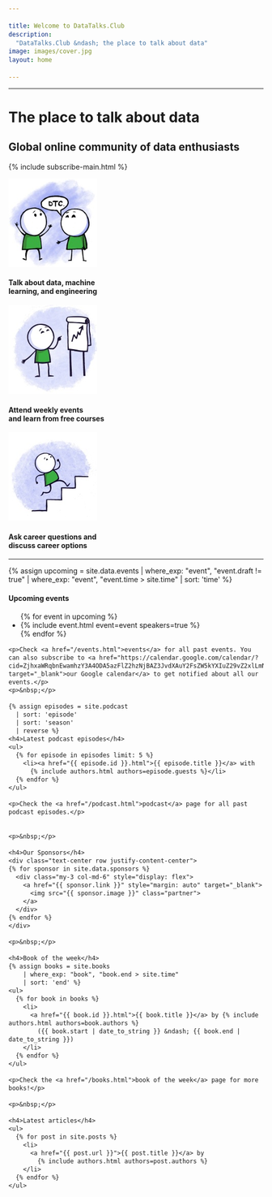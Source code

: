 ```yaml
---

title: Welcome to DataTalks.Club
description:
  "DataTalks.Club &ndash; the place to talk about data"
image: images/cover.jpg
layout: home

---
```


<hr />

<div class="landing">

<div class="row">
  <div class="col title">
    <h1>The place to talk about data</h1>
    <h2>Global online community of data enthusiasts</h2>
  </div>
</div>

{% include subscribe-main.html %}

<div class="row">
  <div class="col-md-4 landing-item">
    <div class="landing-image-container">
      <img class="landing-image" src="images/landing/talks.jpg"  />
    </div>
    <h4 class="landing-subtitle">Talk about data, machine<br/> learning, and engineering</h4>
  </div>
  <div class="col-md-4 landing-item">
    <div class="landing-image-container">
      <img class="landing-image" src="images/landing/events.jpg"  />
    </div>
    <h4 class="landing-subtitle">Attend weekly events<br/> and learn from free courses</h4>
  </div>
  <div class="col-md-4 landing-item">
    <div class="landing-image-container">
      <img class="landing-image" src="images/landing/career.jpg"  />
    </div>
    <h4 class="landing-subtitle">Ask career questions and<br/> discuss career options</h4>
  </div>
</div>

</div>

<hr />

<div class="row my-3">
  <div class="col-md-8 offset-md-2">
    {% assign upcoming = site.data.events
      | where_exp: "event", "event.draft != true"
      | where_exp: "event", "event.time > site.time"
      | sort: 'time'  %}
    <h4>Upcoming events</h4>
    <ul class="emoji-list">
      {% for event in upcoming %}
        <li class="{{ event.type }}">{% include event.html event=event speakers=true %}</li>
      {% endfor %}
    </ul>

    <p>Check <a href="/events.html">events</a> for all past events. You can also subscribe to <a href="https://calendar.google.com/calendar/?cid=ZjhxaWRqbnEwamhzY3A4ODA5azFlZ2hzNjBAZ3JvdXAuY2FsZW5kYXIuZ29vZ2xlLmNvbQ" target="_blank">our Google calendar</a> to get notified about all our events.</p>
    <p>&nbsp;</p>

    {% assign episodes = site.podcast
      | sort: 'episode'
      | sort: 'season'
      | reverse %}
    <h4>Latest podcast episodes</h4>
    <ul>
      {% for episode in episodes limit: 5 %}
        <li><a href="{{ episode.id }}.html">{{ episode.title }}</a> with 
          {% include authors.html authors=episode.guests %}</li>
      {% endfor %}
    </ul>

    <p>Check the <a href="/podcast.html">podcast</a> page for all past podcast episodes.</p>


    <p>&nbsp;</p>

    <h4>Our Sponsors</h4>
    <div class="text-center row justify-content-center">
    {% for sponsor in site.data.sponsors %}
      <div class="my-3 col-md-6" style="display: flex">
        <a href="{{ sponsor.link }}" style="margin: auto" target="_blank">
          <img src="{{ sponsor.image }}" class="partner">
        </a>
      </div>
    {% endfor %}
    </div>

    <p>&nbsp;</p>

    <h4>Book of the week</h4>
    {% assign books = site.books 
        | where_exp: "book", "book.end > site.time"
        | sort: 'end' %}
    <ul>
      {% for book in books %}
        <li>
          <a href="{{ book.id }}.html">{{ book.title }}</a> by {% include authors.html authors=book.authors %}
            ({{ book.start | date_to_string }} &ndash; {{ book.end | date_to_string }})
        </li>
      {% endfor %}
    </ul>

    <p>Check the <a href="/books.html">book of the week</a> page for more books!</p>
    
    <p>&nbsp;</p>

    <h4>Latest articles</h4>
    <ul>
      {% for post in site.posts %}
        <li>
          <a href="{{ post.url }}">{{ post.title }}</a> by
            {% include authors.html authors=post.authors %}
        </li>
      {% endfor %}
    </ul>

  </div>
</div>
